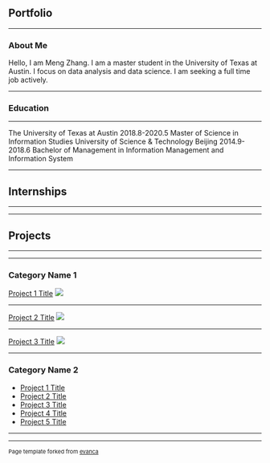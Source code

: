 ## Portfolio
---

### About Me
   Hello, I am Meng Zhang. I am a master student in the University of Texas at Austin. I focus on data analysis and data science. I am seeking a full time job actively.
   
---

### Education
---

   The University of Texas at Austin 2018.8-2020.5
    Master of Science in Information Studies
   University of Science & Technology Beijing 2014.9-2018.6
    Bachelor of Management in Information Management and Information System 

---
## Internships
---

---
## Projects
---

---

### Category Name 1 

[Project 1 Title](/sample_page)
<img src="images/dummy_thumbnail.jpg?raw=true"/>

---
[Project 2 Title](/pdf/sample_presentation.pdf)
<img src="images/dummy_thumbnail.jpg?raw=true"/>

---
[Project 3 Title](http://example.com/)
<img src="images/dummy_thumbnail.jpg?raw=true"/>

---

### Category Name 2

- [Project 1 Title](http://example.com/)
- [Project 2 Title](http://example.com/)
- [Project 3 Title](http://example.com/)
- [Project 4 Title](http://example.com/)
- [Project 5 Title](http://example.com/)

---




---
<p style="font-size:11px">Page template forked from <a href="https://github.com/evanca/quick-portfolio">evanca</a></p>
<!-- Remove above link if you don't want to attibute -->
